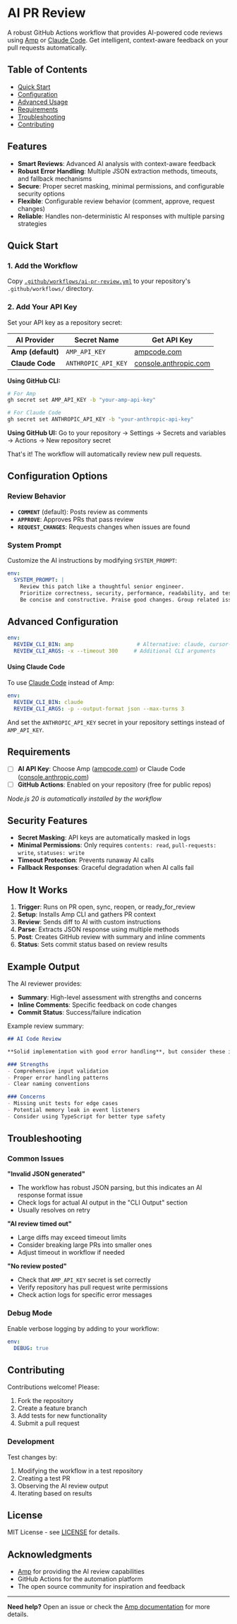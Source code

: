 # AI PR Review

A robust GitHub Actions workflow that provides AI-powered code reviews using [Amp](https://ampcode.com) or [Claude Code](https://docs.anthropic.com/en/docs/claude-code). Get intelligent, context-aware feedback on your pull requests automatically.

## Table of Contents
- [Quick Start](#-quick-start)
- [Configuration](#-configuration-options)
- [Advanced Usage](#advanced-configuration)
- [Requirements](#-requirements)
- [Troubleshooting](#-troubleshooting)
- [Contributing](#-contributing)

## Features

- **Smart Reviews**: Advanced AI analysis with context-aware feedback
- **Robust Error Handling**: Multiple JSON extraction methods, timeouts, and fallback mechanisms
- **Secure**: Proper secret masking, minimal permissions, and configurable security options  
- **Flexible**: Configurable review behavior (comment, approve, request changes)
- **Reliable**: Handles non-deterministic AI responses with multiple parsing strategies

## Quick Start

### 1. Add the Workflow

Copy [`.github/workflows/ai-pr-review.yml`](.github/workflows/ai-pr-review.yml) to your repository's `.github/workflows/` directory.

### 2. Add Your API Key

Set your API key as a repository secret:

| AI Provider | Secret Name | Get API Key |
|-------------|-------------|-------------|
| **Amp (default)** | `AMP_API_KEY` | [ampcode.com](https://ampcode.com) |
| **Claude Code** | `ANTHROPIC_API_KEY` | [console.anthropic.com](https://console.anthropic.com) |

**Using GitHub CLI:**
```bash
# For Amp
gh secret set AMP_API_KEY -b "your-amp-api-key"

# For Claude Code  
gh secret set ANTHROPIC_API_KEY -b "your-anthropic-api-key"
```

**Using GitHub UI:**
Go to your repository → Settings → Secrets and variables → Actions → New repository secret

That's it! The workflow will automatically review new pull requests.

## Configuration Options

### Review Behavior

- **`COMMENT`** (default): Posts review as comments
- **`APPROVE`**: Approves PRs that pass review
- **`REQUEST_CHANGES`**: Requests changes when issues are found

### System Prompt

Customize the AI instructions by modifying `SYSTEM_PROMPT`:

```yaml
env:
  SYSTEM_PROMPT: |
    Review this patch like a thoughtful senior engineer.
    Prioritize correctness, security, performance, readability, and tests.
    Be concise and constructive. Praise good changes. Group related issues.
```

## Advanced Configuration

```yaml
env:
  REVIEW_CLI_BIN: amp                    # Alternative: claude, cursor-ai, other compatible CLIs
  REVIEW_CLI_ARGS: -x --timeout 300     # Additional CLI arguments
```

#### Using Claude Code

To use [Claude Code](https://docs.anthropic.com/en/docs/claude-code) instead of Amp:

```yaml
env:
  REVIEW_CLI_BIN: claude
  REVIEW_CLI_ARGS: -p --output-format json --max-turns 3
```

And set the `ANTHROPIC_API_KEY` secret in your repository settings instead of `AMP_API_KEY`.

## Requirements

- [ ] **AI API Key**: Choose Amp ([ampcode.com](https://ampcode.com)) or Claude Code ([console.anthropic.com](https://console.anthropic.com))
- [ ] **GitHub Actions**: Enabled on your repository (free for public repos)

*Node.js 20 is automatically installed by the workflow*

## Security Features

- **Secret Masking**: API keys are automatically masked in logs
- **Minimal Permissions**: Only requires `contents: read`, `pull-requests: write`, `statuses: write`
- **Timeout Protection**: Prevents runaway AI calls
- **Fallback Responses**: Graceful degradation when AI calls fail

## How It Works

1. **Trigger**: Runs on PR open, sync, reopen, or ready_for_review
2. **Setup**: Installs Amp CLI and gathers PR context
3. **Review**: Sends diff to AI with custom instructions
4. **Parse**: Extracts JSON response using multiple methods
5. **Post**: Creates GitHub review with summary and inline comments
6. **Status**: Sets commit status based on review results

## Example Output

The AI reviewer provides:

- **Summary**: High-level assessment with strengths and concerns
- **Inline Comments**: Specific feedback on code changes
- **Commit Status**: Success/failure indication

Example review summary:
```markdown
## AI Code Review

**Solid implementation with good error handling**, but consider these improvements:

### Strengths
- Comprehensive input validation
- Proper error handling patterns
- Clear naming conventions

### Concerns  
- Missing unit tests for edge cases
- Potential memory leak in event listeners
- Consider using TypeScript for better type safety
```

## Troubleshooting

### Common Issues

**"Invalid JSON generated"**
- The workflow has robust JSON parsing, but this indicates an AI response format issue
- Check logs for actual AI output in the "CLI Output" section
- Usually resolves on retry

**"AI review timed out"**
- Large diffs may exceed timeout limits
- Consider breaking large PRs into smaller ones
- Adjust timeout in workflow if needed

**"No review posted"**
- Check that `AMP_API_KEY` secret is set correctly
- Verify repository has pull request write permissions
- Check action logs for specific error messages

### Debug Mode

Enable verbose logging by adding to your workflow:

```yaml
env:
  DEBUG: true
```

## Contributing

Contributions welcome! Please:

1. Fork the repository
2. Create a feature branch
3. Add tests for new functionality
4. Submit a pull request

### Development

Test changes by:
1. Modifying the workflow in a test repository
2. Creating a test PR
3. Observing the AI review output
4. Iterating based on results

## License

MIT License - see [LICENSE](LICENSE) for details.

## Acknowledgments

- [Amp](https://ampcode.com) for providing the AI review capabilities
- GitHub Actions for the automation platform
- The open source community for inspiration and feedback

---

**Need help?** Open an issue or check the [Amp documentation](https://ampcode.com/manual) for more details.
